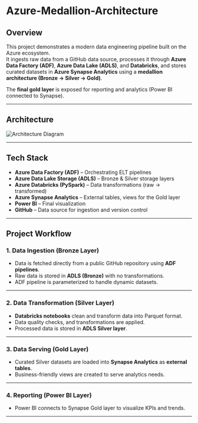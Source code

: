 # Azure-Medallion-Architecture

## **Overview**
This project demonstrates a modern data engineering pipeline built on the Azure ecosystem.  
It ingests raw data from a GitHub data source, processes it through **Azure Data Factory (ADF)**, **Azure Data Lake (ADLS)**, and **Databricks**, and stores curated datasets in **Azure Synapse Analytics** using a **medallion architecture (Bronze → Silver → Gold)**.  

The **final gold layer** is exposed for reporting and analytics (Power BI connected to Synapse).

---

## **Architecture**
![Architecture Diagram](images/architecture.png)  

---

## **Tech Stack**
- **Azure Data Factory (ADF)** – Orchestrating ELT pipelines  
- **Azure Data Lake Storage (ADLS)** – Bronze & Silver storage layers  
- **Azure Databricks (PySpark)** – Data transformations (raw → transformed)  
- **Azure Synapse Analytics** – External tables, views for the Gold layer  
- **Power BI** – Final visualization  
- **GitHub** – Data source for ingestion and version control  

---

## **Project Workflow**

### **1. Data Ingestion (Bronze Layer)**
- Data is fetched directly from a public GitHub repository using **ADF pipelines**.
- Raw data is stored in **ADLS (Bronze)** with no transformations.
- ADF pipeline is parameterized to handle dynamic datasets.

---

### **2. Data Transformation (Silver Layer)**
- **Databricks notebooks** clean and transform data into Parquet format.
- Data quality checks, and transformations are applied.
- Processed data is stored in **ADLS Silver layer**.

---

### **3. Data Serving (Gold Layer)**
- Curated Silver datasets are loaded into **Synapse Analytics** as **external tables**.
- Business-friendly views are created to serve analytics needs.

---

### **4. Reporting  (Power BI Layer)**
- Power BI connects to Synapse Gold layer to visualize KPIs and trends.

---

